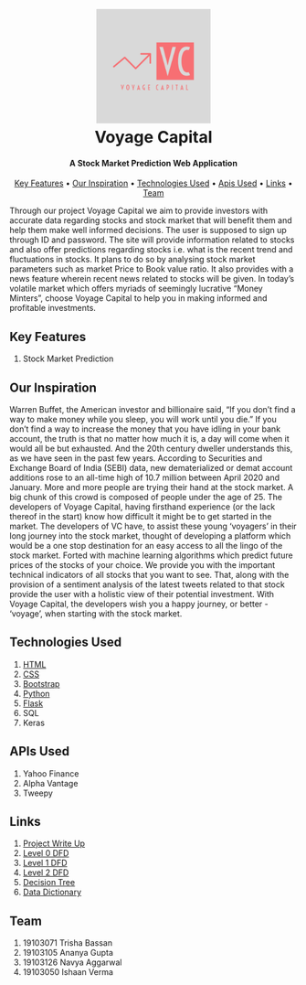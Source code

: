<h1 align="center">
  <br>
  <a href=https://github.com/ishaannverma/VoyageCapital><img src="https://github.com/ishaannverma/VoyageCapital/blob/main/Voyage%20Capital-logos/Voyage%20Capital-logos.jpeg" alt="Voyage Capital" width="200"></a>
  <br>
  Voyage Capital
  <br>
</h1>

<h4 align="center">A Stock Market Prediction Web Application<a href="https://github.com/ishaannverma/VoyageCapital" target="_blank"></a></h4>


<p align="center">
  <a href="#key-features">Key Features</a> •
  <a href="#our-inspiration">Our Inspiration</a> •
  <a href="#technologies-used">Technologies Used</a> •
  <a href="#apis-used">Apis Used</a> •
  <a href="#links">Links</a> •
  <a href="#team">Team</a>
</p>

<p>Through our project Voyage Capital we aim to provide investors with accurate data regarding stocks and stock market that will benefit them and help them make well informed decisions. The user is supposed to sign up through ID and password. The site will provide information related to stocks and also offer predictions regarding stocks i.e. what is the recent trend and fluctuations in stocks. It plans to do so by analysing stock market parameters such as market Price to Book value ratio. It also provides with a news feature wherein recent news related to stocks will be given. In today’s volatile market which offers myriads of seemingly lucrative “Money Minters”, choose Voyage Capital to help you in making informed and profitable investments.</p>

## Key Features
1. Stock Market Prediction

## Our Inspiration
<p>Warren Buffet, the American investor and billionaire said, “If you don’t find a way to make money while you sleep, you will work until you die.” If you don’t find a way to increase the money that you have idling in your bank account, the truth is that no matter how much it is, a day will come when it would all be but exhausted. And the 20th century dweller understands this, as we have seen in the past few years. According to Securities and Exchange Board of India (SEBI) data, new dematerialized or demat account additions rose to an all-time high of 10.7 million between April 2020 and January. More and more people are trying their hand at the stock market. A big chunk of this crowd is composed of people under the age of 25. The developers of Voyage Capital, having firsthand experience (or the lack thereof in the start) know how difficult it might be to get started in the market.
The developers of VC have, to assist these young ‘voyagers’ in their long journey into the stock market, thought of developing a platform which would be a one stop destination for an easy access to all the lingo of the stock market. Forted with machine learning algorithms which predict future prices of the stocks of your choice. We provide you with the important technical indicators of all stocks that you want to see. That, along with the provision of a sentiment analysis of the latest tweets related to that stock provide the user with a holistic view of their potential investment. 
With Voyage Capital, the developers wish you a happy journey, or better - ‘voyage’, when starting with the stock market.</p>

## Technologies Used

1. <a href="https://html.com/" target="_blank">HTML</a>    
2. <a href="https://developer.mozilla.org/en-US/docs/Web/CSS" target="_blank">CSS</a>
3. <a href="https://getbootstrap.com/">Bootstrap</a>
4. <a href="https://www.python.org/">Python</a>
5. <a href="https://flask.palletsprojects.com/en/1.1.x/">Flask</a>
6. SQL
7. Keras

## APIs Used
1. Yahoo Finance 
2. Alpha Vantage
3. Tweepy

## Links  

1. <a href="https://github.com/ishaannverma/VoyageCapital/blob/main/Schematics/Description/Description.md" target="_blank">Project Write Up</a>  
2. <a href="https://github.com/ishaannverma/VoyageCapital/blob/main/Schematics/DFDs/Final%20DFD%20Level%200" target="_blank">Level 0 DFD</a>  
3. <a href="https://github.com/ishaannverma/VoyageCapital/blob/main/Schematics/DFDs/Final%20DFD%20Level%201" target="_blank">Level 1 DFD</a>  
4. <a href="https://github.com/ishaannverma/VoyageCapital/blob/main/Schematics/DFDs/Final%20DFD%20Level%202  " target="_blank">Level 2 DFD</a>  
5. <a href="https://github.com/ishaannverma/VoyageCapital/blob/main/Schematics/Decision%20Tree/Final%20Decision%20tree" target="_blank">Decision Tree</a>  
6. <a href="https://github.com/ishaannverma/VoyageCapital/tree/main/Schematics/Data%20Dictionary" target="_blank">Data Dictionary</a>  

## Team  

1. 19103071 Trisha Bassan
2. 19103105 Ananya Gupta
3. 19103126 Navya Aggarwal
4. 19103050 Ishaan Verma
